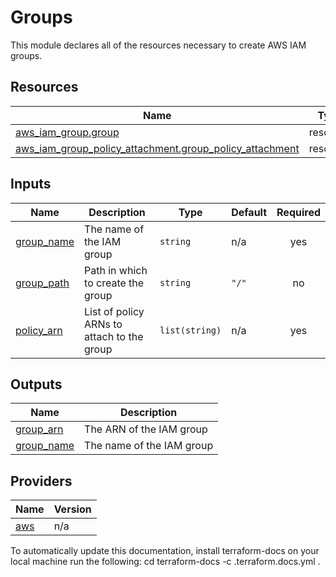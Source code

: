 <!-- BEGIN_TF_DOCS -->
# Groups

This module declares all of the resources necessary to create AWS IAM groups.



## Resources

| Name | Type |
|------|------|
| [aws_iam_group.group](https://registry.terraform.io/providers/hashicorp/aws/latest/docs/resources/iam_group) | resource |
| [aws_iam_group_policy_attachment.group_policy_attachment](https://registry.terraform.io/providers/hashicorp/aws/latest/docs/resources/iam_group_policy_attachment) | resource |
## Inputs

| Name | Description | Type | Default | Required |
|------|-------------|------|---------|:--------:|
| <a name="input_group_name"></a> [group\_name](#input\_group\_name) | The name of the IAM group | `string` | n/a | yes |
| <a name="input_group_path"></a> [group\_path](#input\_group\_path) | Path in which to create the group | `string` | `"/"` | no |
| <a name="input_policy_arn"></a> [policy\_arn](#input\_policy\_arn) | List of policy ARNs to attach to the group | `list(string)` | n/a | yes |
## Outputs

| Name | Description |
|------|-------------|
| <a name="output_group_arn"></a> [group\_arn](#output\_group\_arn) | The ARN of the IAM group |
| <a name="output_group_name"></a> [group\_name](#output\_group\_name) | The name of the IAM group |
## Providers

| Name | Version |
|------|---------|
| <a name="provider_aws"></a> [aws](#provider\_aws) | n/a |


To automatically update this documentation, install terraform-docs on your local machine run the following: 
    cd <directory of README location to update>
    terraform-docs -c .terraform.docs.yml . 
<!-- END_TF_DOCS -->    